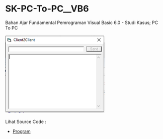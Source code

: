 # SK-PC-To-PC__VB6
Bahan Ajar Fundamental Pemrograman Visual Basic 6.0 - Studi Kasus; PC To PC<br><br>
<img src="https://github.com/RizkyKhapidsyah/SK-PC-To-PC__VB6/blob/main/result/001.PNG"><br><br>
Lihat Source Code : <br>
- <a href="https://github.com/RizkyKhapidsyah/SK-PC-To-PC__VB6/blob/main/form1.frm">Program</a>
